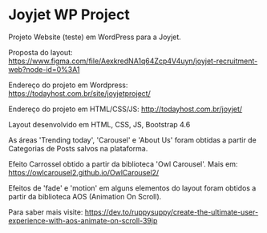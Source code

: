 # Joyjet WP Project
Projeto Website (teste) em WordPress para a Joyjet.

Proposta do layout: https://www.figma.com/file/AexkredNA1q64Zcp4V4uyn/joyjet-recruitment-web?node-id=0%3A1

Endereço do projeto em Wordpress: https://todayhost.com.br/site/joyjetproject/

Endereço do projeto em HTML/CSS/JS: http://todayhost.com.br/joyjet/


Layout desenvolvido em HTML, CSS, JS, Bootstrap 4.6

As áreas 'Trending today', 'Carousel' e 'About Us' foram obtidas a partir de Categorias de Posts salvos na plataforma.

Efeito Carrossel obtido a partir da biblioteca 'Owl Carousel'. Mais em: https://owlcarousel2.github.io/OwlCarousel2/

Efeitos de 'fade' e 'motion' em alguns elementos do layout foram obtidos a partir da biblioteca AOS (Animation On Scroll).

Para saber mais visite: https://dev.to/ruppysuppy/create-the-ultimate-user-experience-with-aos-animate-on-scroll-39jp


